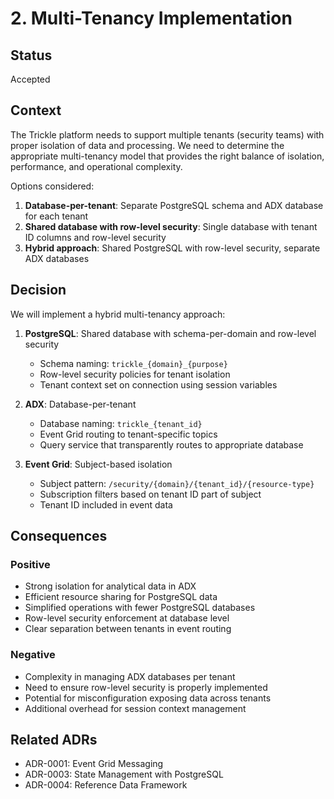 # 2. Multi-Tenancy Implementation

## Status

Accepted

## Context

The Trickle platform needs to support multiple tenants (security teams) with proper isolation of data and processing. We need to determine the appropriate multi-tenancy model that provides the right balance of isolation, performance, and operational complexity.

Options considered:
1. **Database-per-tenant**: Separate PostgreSQL schema and ADX database for each tenant
2. **Shared database with row-level security**: Single database with tenant ID columns and row-level security
3. **Hybrid approach**: Shared PostgreSQL with row-level security, separate ADX databases

## Decision

We will implement a hybrid multi-tenancy approach:

1. **PostgreSQL**: Shared database with schema-per-domain and row-level security
   - Schema naming: `trickle_{domain}_{purpose}`
   - Row-level security policies for tenant isolation
   - Tenant context set on connection using session variables

2. **ADX**: Database-per-tenant
   - Database naming: `trickle_{tenant_id}`
   - Event Grid routing to tenant-specific topics
   - Query service that transparently routes to appropriate database

3. **Event Grid**: Subject-based isolation
   - Subject pattern: `/security/{domain}/{tenant_id}/{resource-type}`
   - Subscription filters based on tenant ID part of subject
   - Tenant ID included in event data

## Consequences

### Positive
- Strong isolation for analytical data in ADX
- Efficient resource sharing for PostgreSQL data
- Simplified operations with fewer PostgreSQL databases
- Row-level security enforcement at database level
- Clear separation between tenants in event routing

### Negative
- Complexity in managing ADX databases per tenant
- Need to ensure row-level security is properly implemented
- Potential for misconfiguration exposing data across tenants
- Additional overhead for session context management

## Related ADRs

- ADR-0001: Event Grid Messaging
- ADR-0003: State Management with PostgreSQL
- ADR-0004: Reference Data Framework